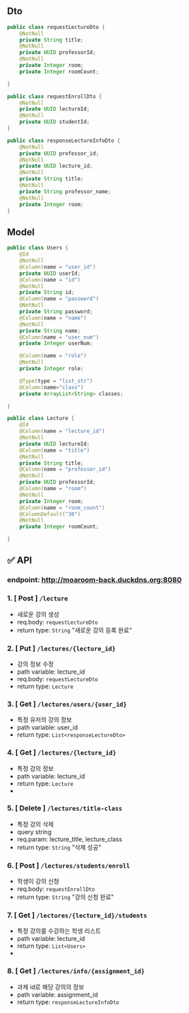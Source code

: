 ## Dto

```Java
public class requestLectureDto {
    @NotNull
    private String title;
    @NotNull
    private UUID professorId;
    @NotNull
    private Integer room;
    private Integer roomCount;

}

public class requestEnrollDto {
    @NotNull
    private UUID lectureId;
    @NotNull
    private UUID studentId;
}

public class responseLectureInfoDto {
    @NotNull
    private UUID professor_id;
    @NotNull
    private UUID lecture_id;
    @NotNull
    private String title;
    @NotNull
    private String professor_name;
    @NotNull
    private Integer room;
}

```

## Model
```java
public class Users {
    @Id
    @NotNull
    @Column(name = "user_id")
    private UUID userId;
    @Column(name = "id")
    @NotNull
    private String id;
    @Column(name = "password")
    @NotNull
    private String password;
    @Column(name = "name")
    @NotNull
    private String name;
    @Column(name = "user_num")
    private Integer userNum;

    @Column(name = "role")
    @NotNull
    private Integer role;

    @Type(type = "list_str")
    @Column(name="class")
    private ArrayList<String> classes;

}

public class Lecture {
    @Id
    @Column(name = "lecture_id")
    @NotNull
    private UUID lectureId;
    @Column(name = "title")
    @NotNull
    private String title;
    @Column(name = "professor_id")
    @NotNull
    private UUID professorId;
    @Column(name = "room")
    @NotNull
    private Integer room;
    @Column(name = "room_count")
    @ColumnDefault("30")
    @NotNull
    private Integer roomCount;

}
```

## ✅ API

### endpoint: http://moaroom-back.duckdns.org:8080

### 1. [ Post ] `/lecture`

- 새로운 강의 생성
- req.body: `requestLectureDto`
- return type: `String` "새로운 강의 등록 완료"

### 2. [ Put ] `/lectures/{lecture_id}`

- 강의 정보 수정
- path variable: lecture_id
- req.body: `requestLectureDto`
- return type: `Lecture`

### 3. [ Get ] `/lectures/users/{user_id}`

- 특정 유저의 강의 정보
- path variable: user_id
- return type: `List<responseLectureDto>`

### 4. [ Get ] `/lectures/{lecture_id}`

- 특정 강의 정보
- path variable: lecture_id
- return type: `Lecture`
-
### 5. [ Delete ] `/lectures/title-class`

- 특정 강의 삭제
- query string
- req.param: lecture_title, lecture_class
- return type: `String` "삭제 성공"

### 6. [ Post ] `/lectures/students/enroll`

- 학생이 강의 신청
- req.body: `requestEnrollDto`
- return type: `String` "강의 신청 완료"

### 7. [ Get ] `/lectures/{lecture_id}/students`

- 특정 강의를 수강하는 학생 리스트
- path variable: lecture_id
- return type: `List<Users>`
- 
### 8. [ Get ] `/lectures/info/{assignment_id}`

- 과제 id로 해당 강의의 정보
- path variable: assignment_id
- return type: `responseLectureInfoDto`

